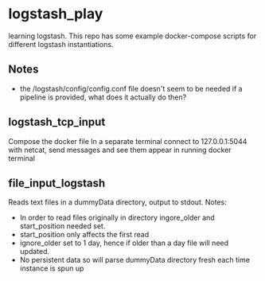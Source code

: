 # logstash_play
learning logstash. This repo has some example docker-compose scripts for different logstash instantiations.

## Notes
 - the /logstash/config/config.conf file doesn't seem to be needed if a pipeline is provided, what does it actually do then?

## logstash_tcp_input
Compose the docker file
In a separate terminal connect to 127.0.0.1:5044 with netcat, send messages and see them appear in running docker terminal

## file_input_logstash
Reads text files in a dummyData directory, output to stdout.
Notes:
- In order to read files originally in directory ingore_older and start_position needed set.
- start_position only affects the first read
- ignore_older set to 1 day, hence if older than a day file will need updated.
- No persistent data so will parse dummyData directory fresh each time instance is spun up
